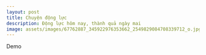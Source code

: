 ```yaml
---
layout: post
title: Chuyện động lực 
description: Động lực hôm nay, thành quả ngày mai  
image: assets/images/67762887_345922976353662_2549829084708339712_o.jpg
---
```


Demo 
